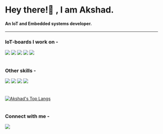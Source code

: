 <h1>Hey there!👋&nbsp;, I am Akshad.</h1>
<h4>An IoT and Embedded systems developer.</h3>

---

### IoT-boards I work on -
<img src="https://img.shields.io/badge/-Arduino-blue?style=for-the-badge">   <img src="https://img.shields.io/badge/-Raspberry--%20Pi-brightgreen?style=for-the-badge">   <img src="https://img.shields.io/badge/-ESP8266-red?style=for-the-badge"> <img src="https://img.shields.io/badge/-ESP32-purple?style=for-the-badge"> <img src="https://img.shields.io/badge/-ESP32%20-black?style=for-the-badge">

#

### Other skills -
<img src="https://img.shields.io/badge/-AWS%20IoT%20Core-blueviolet?style=for-the-badge">   <img src="https://img.shields.io/badge/-PCB%20designing-green?style=for-the-badge"> <img src="https://img.shields.io/badge/-Firebase%20-orange?style=for-the-badge"> <img src="https://img.shields.io/badge/-8051%20ALP%20-red?style=for-the-badge"> 

#

[![Akshad's Top Langs](https://github-readme-stats.vercel.app/api/top-langs/?username=akx2404&hide=tcl,Jupyter%20Notebook&layout=compact&langs_count=10&theme=highcontrast)](https://github.com/akx2404/github-readme-stats)

#

### Connect with me -
[<img src="https://img.shields.io/badge/linkedin-%230077B5.svg?&style=for-the-badge&logo=linkedin&logoColor=white" />](https://www.linkedin.com/in/akshad-patel-6669081a9/)

